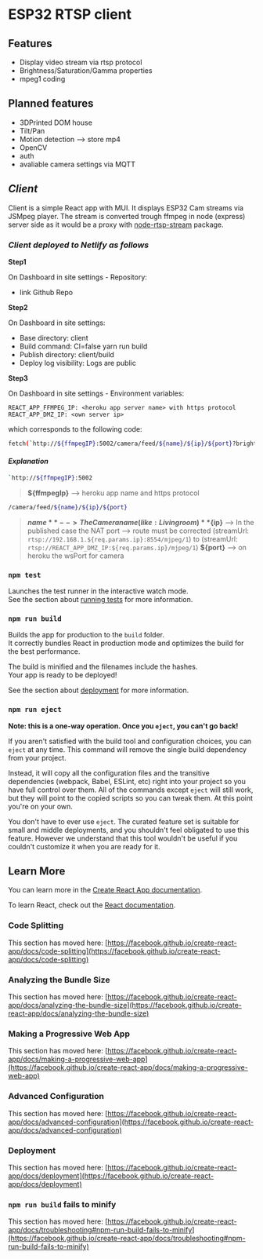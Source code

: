 # ESP32 RTSP client

## Features
- Display video stream via rtsp protocol
- Brightness/Saturation/Gamma properties
- mpeg1 coding

## Planned features
- 3DPrinted DOM house
- Tilt/Pan
- Motion detection --> store mp4
- OpenCV
- auth
- avaliable camera settings via MQTT 

## _Client_
Client is a simple React app with MUI.
It displays ESP32 Cam streams via JSMpeg player.
The stream is converted trough ffmpeg in node  (express) server side as it would be a proxy with [node-rtsp-stream](https://github.com/kyriesent/node-rtsp-stream) package.
### _Client deployed to Netlify as follows_
**Step1**

On Dashboard in site settings - Repository:
- link Github Repo

**Step2**

On Dashboard in site settings:
- Base directory: client
- Build command: CI=false yarn run build
- Publish directory: client/build
- Deploy log visibility: Logs are public

**Step3**

On Dashboard in site settings - Environment variables:
```
REACT_APP_FFMPEG_IP: <heroku app server name> with https protocol
REACT_APP_DMZ_IP: <own server ip> 
```
which corresponds to the following code:
```sh
fetch(`http://${ffmpegIP}:5002/camera/feed/${name}/${ip}/${port}?brightness=0.2&saturation=1&gamma=1`)
```
#### _Explanation_ 

```sh
`http://${ffmpegIP}:5002
```
> **${ffmpegIp}** --> heroku app name and https protocol

```sh
/camera/feed/${name}/${ip}/${port}
```
> **${name}** --> The Camera name (like: Livingroom)
> **${ip}** --> In the published case the NAT port --> route must be corrected (streamUrl: `rtsp://192.168.1.${req.params.ip}:8554/mjpeg/1`) to (streamUrl: `rtsp://REACT_APP_DMZ_IP:${req.params.ip}/mjpeg/1`)
> **${port}** --> on heroku the wsPort for camera


### `npm test`

Launches the test runner in the interactive watch mode.\
See the section about [running tests](https://facebook.github.io/create-react-app/docs/running-tests) for more information.

### `npm run build`

Builds the app for production to the `build` folder.\
It correctly bundles React in production mode and optimizes the build for the best performance.

The build is minified and the filenames include the hashes.\
Your app is ready to be deployed!

See the section about [deployment](https://facebook.github.io/create-react-app/docs/deployment) for more information.

### `npm run eject`

**Note: this is a one-way operation. Once you `eject`, you can't go back!**

If you aren't satisfied with the build tool and configuration choices, you can `eject` at any time. This command will remove the single build dependency from your project.

Instead, it will copy all the configuration files and the transitive dependencies (webpack, Babel, ESLint, etc) right into your project so you have full control over them. All of the commands except `eject` will still work, but they will point to the copied scripts so you can tweak them. At this point you're on your own.

You don't have to ever use `eject`. The curated feature set is suitable for small and middle deployments, and you shouldn't feel obligated to use this feature. However we understand that this tool wouldn't be useful if you couldn't customize it when you are ready for it.

## Learn More

You can learn more in the [Create React App documentation](https://facebook.github.io/create-react-app/docs/getting-started).

To learn React, check out the [React documentation](https://reactjs.org/).

### Code Splitting

This section has moved here: [https://facebook.github.io/create-react-app/docs/code-splitting](https://facebook.github.io/create-react-app/docs/code-splitting)

### Analyzing the Bundle Size

This section has moved here: [https://facebook.github.io/create-react-app/docs/analyzing-the-bundle-size](https://facebook.github.io/create-react-app/docs/analyzing-the-bundle-size)

### Making a Progressive Web App

This section has moved here: [https://facebook.github.io/create-react-app/docs/making-a-progressive-web-app](https://facebook.github.io/create-react-app/docs/making-a-progressive-web-app)

### Advanced Configuration

This section has moved here: [https://facebook.github.io/create-react-app/docs/advanced-configuration](https://facebook.github.io/create-react-app/docs/advanced-configuration)

### Deployment

This section has moved here: [https://facebook.github.io/create-react-app/docs/deployment](https://facebook.github.io/create-react-app/docs/deployment)

### `npm run build` fails to minify

This section has moved here: [https://facebook.github.io/create-react-app/docs/troubleshooting#npm-run-build-fails-to-minify](https://facebook.github.io/create-react-app/docs/troubleshooting#npm-run-build-fails-to-minify)
